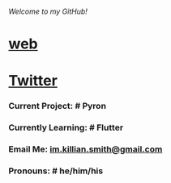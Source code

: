 ###### Welcome to my GitHub!

# [web](https://killiansmith.codes/)
# [Twitter](https://twitter.com/KillianBoi)

### Current Project: # Pyron

### Currently Learning: # Flutter

### Email Me: [im.killian.smith@gmail.com](mailto:im.killian.smith@gmail.com)

### Pronouns: # he/him/his